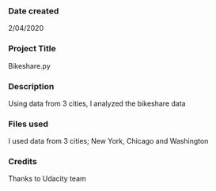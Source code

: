 ### Date created
2/04/2020

### Project Title
Bikeshare.py


### Description
Using data from 3 cities, I analyzed the bikeshare data


### Files used
I used data from 3 cities; New York, Chicago and Washington


### Credits
Thanks to Udacity team
